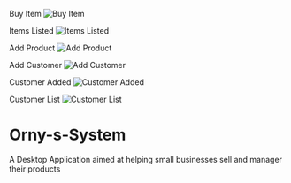 

Buy Item
![Buy Item](https://user-images.githubusercontent.com/52504166/126324041-0b45fff6-35ef-47b9-9440-be209c8f7fa2.JPG)


Items Listed
![Items Listed](https://user-images.githubusercontent.com/52504166/126324018-9ef4c1cc-039e-4dd1-8f02-ffc49c0526e3.JPG)


Add Product
![Add Product](https://user-images.githubusercontent.com/52504166/126323982-5736348d-f263-4293-9bc1-5c7bee0d5c6b.JPG)


Add Customer
![Add Customer](https://user-images.githubusercontent.com/52504166/126323955-9724a33f-961d-4ec6-a2db-62c094c401a1.JPG)

Customer Added
![Customer Added](https://user-images.githubusercontent.com/52504166/126324101-8d58fd55-9ef5-4c3a-92e0-8e74b31723b0.JPG)

Customer List
![Customer List](https://user-images.githubusercontent.com/52504166/126324187-13b7b8c2-15d5-4b78-afae-a6f776e1b3e7.JPG)




# Orny-s-System
A Desktop Application aimed at helping small businesses sell and manager their products
